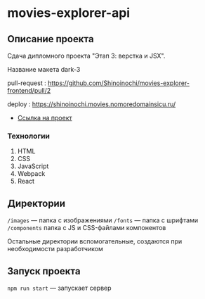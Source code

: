 # movies-explorer-api

## Описание проекта
Сдача дипломного проекта "Этап 3: верстка и JSX".

Название макета dark-3

pull-request : https://github.com/Shinoinochi/movies-explorer-frontend/pull/2

deploy : https://shinoinochi.movies.nomoredomainsicu.ru/

* [Ссылка на проект](https://github.com/Shinoinochi/movies-explorer-frontend)
### Технологии

1. HTML
2. CSS
3. JavaScript
4. Webpack
5. React

## Директории

`/images` — папка с изображениями
`/fonts` — папка с шрифтами
`/components` папка с JS и CSS-файлами компонентов
  
Остальные директории вспомогательные, создаются при необходимости разработчиком

## Запуск проекта

`npm run start` — запускает сервер   

